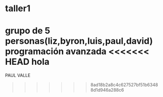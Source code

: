# taller1
grupo de 5 personas(liz,byron,luis,paul,david)  programación avanzada
<<<<<<< HEAD
hola 
=======
PAUL VALLE
>>>>>>> 8ad18b2a8c4c627527bf51b63488d1d946a288c6
